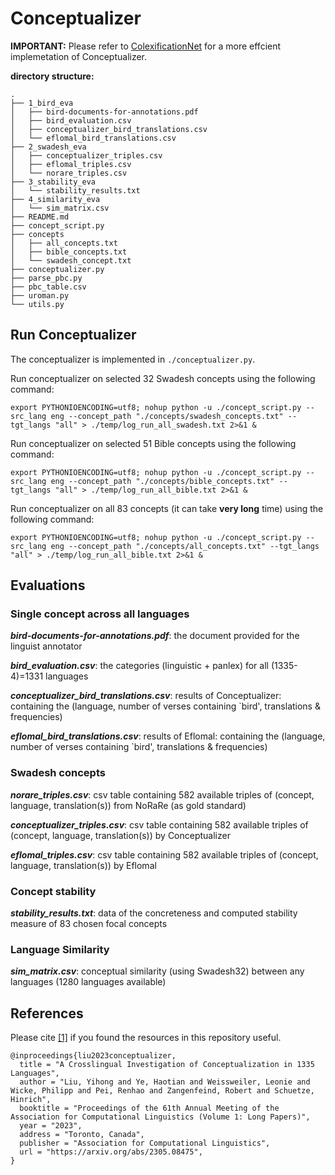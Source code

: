 # Conceptualizer

**IMPORTANT:** Please refer to [ColexificationNet](https://github.com/yihongL1U/ColexificationNet) for a more effcient implemetation of Conceptualizer.

**directory structure:**  

```
.
├── 1_bird_eva
│   ├── bird-documents-for-annotations.pdf
│   ├── bird_evaluation.csv
│   ├── conceptualizer_bird_translations.csv
│   └── eflomal_bird_translations.csv
├── 2_swadesh_eva
│   ├── conceptualizer_triples.csv
│   ├── eflomal_triples.csv
│   └── norare_triples.csv
├── 3_stability_eva
│   └── stability_results.txt
├── 4_similarity_eva
│   └── sim_matrix.csv
├── README.md
├── concept_script.py
├── concepts
│   ├── all_concepts.txt
│   ├── bible_concepts.txt
│   └── swadesh_concept.txt
├── conceptualizer.py
├── parse_pbc.py
├── pbc_table.csv
├── uroman.py
└── utils.py
```

## Run Conceptualizer

The conceptualizer is implemented in `./conceptualizer.py`.  

Run conceptualizer on selected 32 Swadesh concepts using the following command:  

```
export PYTHONIOENCODING=utf8; nohup python -u ./concept_script.py --src_lang eng --concept_path "./concepts/swadesh_concepts.txt" --tgt_langs "all" > ./temp/log_run_all_swadesh.txt 2>&1 &
```

Run conceptualizer on selected 51 Bible concepts using the following command:

```
export PYTHONIOENCODING=utf8; nohup python -u ./concept_script.py --src_lang eng --concept_path "./concepts/bible_concepts.txt" --tgt_langs "all" > ./temp/log_run_all_bible.txt 2>&1 &
```

Run conceptualizer on all 83 concepts (it can take **very long** time) using the following command:

```
export PYTHONIOENCODING=utf8; nohup python -u ./concept_script.py --src_lang eng --concept_path "./concepts/all_concepts.txt" --tgt_langs "all" > ./temp/log_run_all_bible.txt 2>&1 &
```

## Evaluations

### Single concept across all languages

***bird-documents-for-annotations.pdf***: the document provided for the linguist annotator

***bird_evaluation.csv***: the categories (linguistic + panlex) for all (1335-4)=1331 languages  

***conceptualizer_bird_translations.csv***: results of Conceptualizer: containing the (language, number of verses containing `bird', translations & frequencies)   
  
***eflomal_bird_translations.csv***: results of Eflomal: containing the (language, number of verses containing `bird', translations & frequencies)   
  

### Swadesh concepts

***norare_triples.csv***: csv table containing 582 available triples of (concept, language, translation(s)) from NoRaRe (as gold standard)  

***conceptualizer_triples.csv***: csv table containing 582 available triples of (concept, language, translation(s)) by Conceptualizer  

***eflomal_triples.csv***: csv table containing 582 available triples of (concept, language, translation(s)) by Eflomal  


### Concept stability

***stability_results.txt***: data of the concreteness and computed stability measure of 83 chosen focal concepts  
  

### Language Similarity

***sim_matrix.csv***: conceptual similarity (using Swadesh32) between any languages (1280 languages available) 

## References

Please cite [[1]](https://arxiv.org/abs/2305.08475) if you found the resources in this repository useful.

```
@inproceedings{liu2023conceptualizer,
  title = "A Crosslingual Investigation of Conceptualization in 1335 Languages",
  author = "Liu, Yihong and Ye, Haotian and Weissweiler, Leonie and Wicke, Philipp and Pei, Renhao and Zangenfeind, Robert and Schuetze, Hinrich",
  booktitle = "Proceedings of the 61th Annual Meeting of the Association for Computational Linguistics (Volume 1: Long Papers)",  
  year = "2023",
  address = "Toronto, Canada",
  publisher = "Association for Computational Linguistics",
  url = "https://arxiv.org/abs/2305.08475",
}
```
